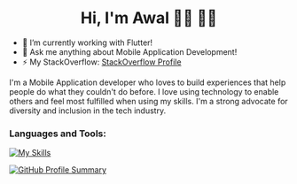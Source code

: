  <h1 align="center">Hi, I'm Awal 👋🏾 👨‍💻 </h1>

- 🔭 I’m currently working with Flutter!
- 💬 Ask me anything about Mobile Application Development!
- ⚡ My StackOverflow: <a href="https://stackoverflow.com/users/12343677/abdul-awal" target="_blank" rel="noopener noreferrer">StackOverflow Profile</a>

  
I'm a Mobile Application developer who loves to build experiences that help people do what they couldn't do before. I love using technology to enable others and feel most fulfilled when using my skills. I'm a strong advocate for diversity and inclusion in the tech industry. 

### Languages and Tools:
[![My Skills](https://skillicons.dev/icons?i=flutter,dart,js,firebase,github,git,postman,figma,xd,java,kotlin,regex,vscode,androidstudio,swift&perline=9)](https://skillicons.dev)

[![GitHub Profile Summary](https://github-profile-summary-cards.vercel.app/api/cards/stats?username=abdulawalarif&theme=radical)](https://github.com/abdulawalarif)

